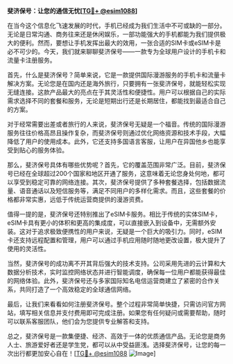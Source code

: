 **斐济保号：让您的通信无忧[[TG💪+ @esim1088](https://t.me/s/esim1088)]**

在当今这个信息化飞速发展的时代，手机已经成为我们生活中不可或缺的一部分。无论是日常沟通、商务往来还是休闲娱乐，一部功能强大的手机都能为我们提供极大的便利。然而，要想让手机发挥出最大的效用，一张合适的SIM卡或eSIM卡是必不可少的。今天，我们就来聊聊斐济保号——一款专为全球用户设计的手机卡和流量卡注册服务。

首先，什么是斐济保号？简单来说，它是一款提供国际漫游服务的手机卡和流量卡解决方案。无论您是在国内还是海外旅行，只要拥有一张斐济保号，就能轻松实现无缝连接。这款产品最大的亮点在于其灵活性和便捷性。用户可以根据自己的实际需求选择不同的套餐和服务，无论是短期出行还是长期居住，都能找到最适合自己的方案。

对于经常需要出差或者旅行的人来说，斐济保号无疑是一个福音。传统的国际漫游服务往往价格高昂且操作复杂，而斐济保号则通过优化网络资源和技术手段，大幅降低了用户的使用成本。此外，它还支持多国语言客服，让用户在异国他乡也能享受到贴心的服务体验。

那么，斐济保号具体有哪些优势呢？首先，它的覆盖范围非常广泛。目前，斐济保号已经在全球超过200个国家和地区开通了服务，这意味着无论您身处何地，都可以享受到稳定可靠的网络连接。其次，斐济保号提供了多种套餐选择，包括数据流量、语音通话以及短信服务等，满足不同用户的多样化需求。而且，这些套餐的价格都非常实惠，远低于传统运营商提供的漫游资费。

值得一提的是，斐济保号还特别推出了eSIM卡服务。相比于传统的实体SIM卡，eSIM卡具有更小的体积和更高的集成度，可以直接嵌入到设备中，无需额外安装。这对于追求极致便携性的用户来说，无疑是一个巨大的吸引力。同时，eSIM卡还支持远程配置和管理，用户可以通过手机应用随时随地更改设置，极大提升了使用的灵活性。

当然，斐济保号的成功离不开其背后强大的技术支持。公司采用先进的云计算和大数据分析技术，实时监控网络状态并进行智能调度，确保每一位用户都能获得最佳的网络体验。此外，斐济保号还与多家国际知名电信运营商建立了紧密的合作关系，共同打造了一个高效稳定的全球通信网络。

最后，让我们来看看如何注册斐济保号。整个过程非常简单快捷，只需访问官方网站，填写相关信息并支付费用即可完成注册。如果您有任何疑问或需要帮助，随时可以联系客服团队，他们会为您提供专业解答和支持。

总之，斐济保号是一款集便捷、经济、高效于一体的优质通信产品。无论您是商务人士、旅游爱好者还是学生党，都可以从中受益匪浅。选择斐济保号，让您的每一次出行都更加安心自在！[[TG💪+ @esim1088](https://t.me/s/esim1088) ![Image](https://i.postimg.cc/4NQfJmqS/Snipaste-2025-05-13-00-14-12.png)]